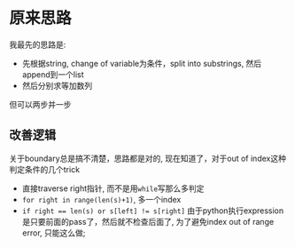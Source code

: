
# 原来思路
我最先的思路是:
- 先根据string, change of variable为条件，split into substrings, 然后append到一个list
- 然后分别求等加数列

但可以两步并一步



## 改善逻辑

关于boundary总是搞不清楚，思路都是对的, 现在知道了，对于out of index这种判定条件的几个trick

- 直接traverse right指针, 而不是用`while`写那么多判定
- `for right in range(len(s)+1)`, 多一个index
- `if right == len(s) or s[left] != s[right]` 由于python执行expression是只要前面的pass了，然后就不检查后面了, 为了避免index out of range error, 只能这么做;





